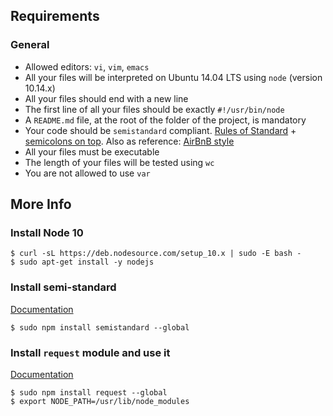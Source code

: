 ## Requirements

### General

- Allowed editors: `vi`, `vim`, `emacs`
- All your files will be interpreted on Ubuntu 14.04 LTS using `node` (version 10.14.x)
- All your files should end with a new line
- The first line of all your files should be exactly `#!/usr/bin/node`
- A `README.md` file, at the root of the folder of the project, is mandatory
- Your code should be `semistandard` compliant. [Rules of Standard](/rltoken/a_-JUY7U-raFrkWWqUYnTg "Rules of Standard") + [semicolons on top](/rltoken/fVMR90inNe58a0NEksB4gQ "semicolons on top"). Also as reference: [AirBnB style](/rltoken/zaOEoMbNJXHqlH5YqNx4Kg "AirBnB style")
- All your files must be executable
- The length of your files will be tested using `wc`
- You are not allowed to use `var`

## More Info

### Install Node 10

    $ curl -sL https://deb.nodesource.com/setup_10.x | sudo -E bash -
    $ sudo apt-get install -y nodejs

### Install semi-standard

[Documentation](/rltoken/fVMR90inNe58a0NEksB4gQ "Documentation")

    $ sudo npm install semistandard --global

### Install `request` module and use it

[Documentation](/rltoken/w9hNGjGRL6LR-FK9aE-Eqg "Documentation")

    $ sudo npm install request --global
    $ export NODE_PATH=/usr/lib/node_modules
